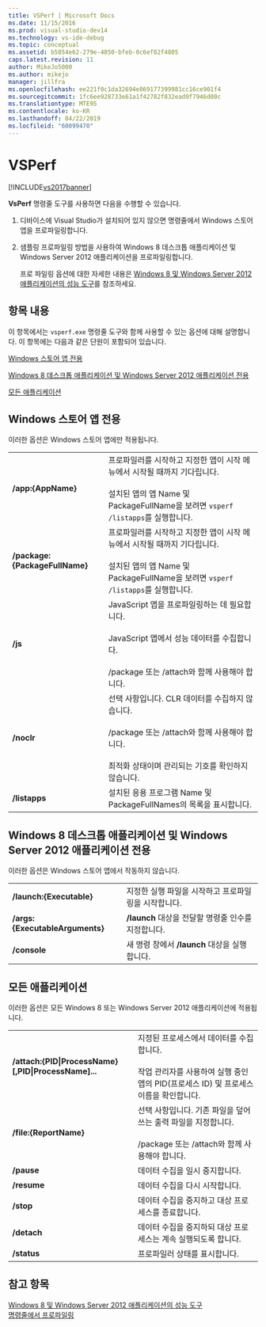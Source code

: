 ```yaml
---
title: VSPerf | Microsoft Docs
ms.date: 11/15/2016
ms.prod: visual-studio-dev14
ms.technology: vs-ide-debug
ms.topic: conceptual
ms.assetid: b5854e62-279e-4850-bfeb-0c6ef82f4805
caps.latest.revision: 11
author: MikeJo5000
ms.author: mikejo
manager: jillfra
ms.openlocfilehash: ee221f0c1da32694e869177399981cc16ce901f4
ms.sourcegitcommit: 1fc6ee928733e61a1f42782f832ead9f7946d00c
ms.translationtype: MTE95
ms.contentlocale: ko-KR
ms.lasthandoff: 04/22/2019
ms.locfileid: "60099470"
---
```

# <a name="vsperf"></a>VSPerf
[!INCLUDE[vs2017banner](../includes/vs2017banner.md)]

**VsPerf** 명령줄 도구를 사용하면 다음을 수행할 수 있습니다.  
  
1. 디바이스에 Visual Studio가 설치되어 있지 않으면 명령줄에서 Windows 스토어 앱을 프로파일링합니다.  
  
2. 샘플링 프로파일링 방법을 사용하여 Windows 8 데스크톱 애플리케이션 및 Windows Server 2012 애플리케이션을 프로파일링합니다.  
  
   프로 파일링 옵션에 대한 자세한 내용은 [Windows 8 및 Windows Server 2012 애플리케이션의 성능 도구](../profiling/performance-tools-on-windows-8-and-windows-server-2012-applications.md)를 참조하세요.  
  
## <a name="BKMK_In_this_topic"></a> 항목 내용  
 이 항목에서는 `vsperf.exe` 명령줄 도구와 함께 사용할 수 있는 옵션에 대해 설명합니다. 이 항목에는 다음과 같은 단원이 포함되어 있습니다.  
  
 [Windows 스토어 앱 전용](#BKMK_windows_store_apps_only)  
  
 [Windows 8 데스크톱 애플리케이션 및 Windows Server 2012 애플리케이션 전용](#BKMK_Windows_8_classic_applications_and_Windows_Server_2012_applications_only)  
  
 [모든 애플리케이션](#BKMK_All_applications)  
  
## <a name="BKMK_windows_store_apps_only"></a> Windows 스토어 앱 전용  
 이러한 옵션은 Windows 스토어 앱에만 적용됩니다.  
  
|||  
|-|-|  
|**/app:{AppName}**|프로파일러를 시작하고 지정한 앱이 시작 메뉴에서 시작될 때까지 기다립니다.<br /><br /> 설치된 앱의 앱 Name 및 PackageFullName을 보려면 `vsperf /listapps`를 실행합니다.|  
|**/package:{PackageFullName}**|프로파일러를 시작하고 지정한 앱이 시작 메뉴에서 시작될 때까지 기다립니다.<br /><br /> 설치된 앱의 앱 Name 및 PackageFullName을 보려면 `vsperf /listapps`를 실행합니다.|  
|**/js**|JavaScript 앱을 프로파일링하는 데 필요합니다.<br /><br /> JavaScript 앱에서 성능 데이터를 수집합니다.<br /><br /> /package 또는 /attach와 함께 사용해야 합니다.|  
|**/noclr**|선택 사항입니다. CLR 데이터를 수집하지 않습니다.<br /><br /> /package 또는 /attach와 함께 사용해야 합니다.<br /><br /> 최적화 상태이며 관리되는 기호를 확인하지 않습니다.|  
|**/listapps**|설치된 응용 프로그램 Name 및 PackageFullNames의 목록을 표시합니다.|  
  
## <a name="BKMK_Windows_8_classic_applications_and_Windows_Server_2012_applications_only"></a> Windows 8 데스크톱 애플리케이션 및 Windows Server 2012 애플리케이션 전용  
 이러한 옵션은 Windows 스토어 앱에서 작동하지 않습니다.  
  
|||  
|-|-|  
|**/launch:{Executable}**|지정한 실행 파일을 시작하고 프로파일링을 시작합니다.|  
|**/args:{ExecutableArguments}**|**/launch** 대상을 전달할 명령줄 인수를 지정합니다.|  
|**/console**|새 명령 창에서 **/launch** 대상을 실행합니다.|  
  
## <a name="BKMK_All_applications"></a> 모든 애플리케이션  
 이러한 옵션은 모든 Windows 8 또는 Windows Server 2012 애플리케이션에 적용됩니다.  
  
|||  
|-|-|  
|**/attach:{PID&#124;ProcessName}[,PID&#124;ProcessName]...**|지정된 프로세스에서 데이터를 수집합니다.<br /><br /> 작업 관리자를 사용하여 실행 중인 앱의 PID(프로세스 ID) 및 프로세스 이름을 확인합니다.|  
|**/file:{ReportName}**|선택 사항입니다. 기존 파일을 덮어쓰는 출력 파일을 지정합니다.<br /><br /> /package 또는 /attach와 함께 사용해야 합니다.|  
|**/pause**|데이터 수집을 일시 중지합니다.|  
|**/resume**|데이터 수집을 다시 시작합니다.|  
|**/stop**|데이터 수집을 중지하고 대상 프로세스를 종료합니다.|  
|**/detach**|데이터 수집을 중지하되 대상 프로세스는 계속 실행되도록 합니다.|  
|**/status**|프로파일러 상태를 표시합니다.|  
  
## <a name="see-also"></a>참고 항목  
 [Windows 8 및 Windows Server 2012 애플리케이션의 성능 도구](../profiling/performance-tools-on-windows-8-and-windows-server-2012-applications.md)   
 [명령줄에서 프로파일링](../profiling/using-the-profiling-tools-from-the-command-line.md)
